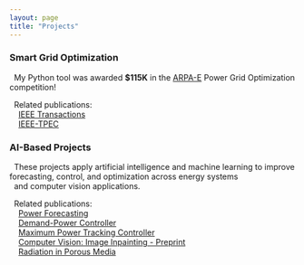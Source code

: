```yaml
---
layout: page
title: "Projects"
---
```


<h3 style="text-align: left;">Smart Grid Optimization</h3>

&nbsp;&nbsp;My Python tool was awarded **$115K** in the <a href="https://gocompetition.energy.gov/" target="_blank">ARPA-E</a>  Power Grid Optimization competition! <br>

&nbsp;&nbsp;Related publications: <br>
&nbsp;&nbsp;&nbsp;&nbsp;<a href="https://hssharadga.github.io/assets/IEEE_TIA.pdf" target="_blank">IEEE Transactions</a>  <br>
&nbsp;&nbsp;&nbsp;&nbsp;<a href="https://hssharadga.github.io/assets/IEEE_TPEC.pdf" target="_blank">IEEE-TPEC</a> 


<h3 style="text-align: left;">AI-Based Projects</h3>
<!-- &nbsp;&nbsp;Explore my work through a
<a href="https://github.com/hssharadga/Sizing-and-Scheduling-PV-Battery" target="_blank">GitHub library</a>. -->
&nbsp;&nbsp;These projects apply artificial intelligence and machine learning to improve forecasting, control, and optimization across energy systems <br>
&nbsp;&nbsp;and computer vision applications. <br>

&nbsp;&nbsp;Related publications: <br>
&nbsp;&nbsp;&nbsp;&nbsp;<a href="https://www.sciencedirect.com/science/article/abs/pii/S0960148119320038" target="_blank">Power Forecasting</a> <br>
&nbsp;&nbsp;&nbsp;&nbsp;<a href="https://ieeexplore.ieee.org/abstract/document/8839823" target="_blank">Demand-Power Controller</a>  <br>
&nbsp;&nbsp;&nbsp;&nbsp;<a href="https://www.mdpi.com/2071-1050/16/3/1021" target="_blank">Maximum Power Tracking Controller</a>  <br>
&nbsp;&nbsp;&nbsp;&nbsp;<a href="https://ssrn.com/abstract=5337189" target="_blank">Computer Vision: Image Inpainting - Preprint</a>  <br>
&nbsp;&nbsp;&nbsp;&nbsp;<a href="https://www.sciencedirect.com/science/article/abs/pii/S0017931021007717" target="_blank">Radiation in Porous Media</a>  <br>




<!-- [IEEE Transactions](https://hssharadga.github.io/assets/IEEE_TIA.pdf) <br>
[IEEE- TPEC](https://hssharadga.github.io/assets/IEEE_TPEC.pdf) -->

<!-- <a href="https://raw.githubusercontent.com/hssharadga/hssharadga.github.io/main/assets/IEEE_TPEC.pdf" target="_blank">IEEE-TPEC</a>   -->
<!-- [IEEE Transactions](https://raw.githubusercontent.com/hssharadga/hssharadga.github.io/main/assets/IEEE_TIA.pdf) -->
<!-- [IEEE-TPEC](https://raw.githubusercontent.com/hssharadga/hssharadga.github.io/main/assets/IEEE_TPEC.pdf) --> 
